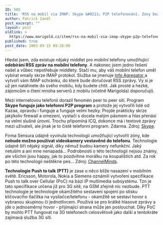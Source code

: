 ```yaml
---
ID: 505
title: 'RSS na mobil via IMAP. Skype &#8211; P2P telefonování. Zony bez videotelefonů. PTT je zase blíž.'
author: Patrick Zandl
post_excerpt: ""
layout: post
oldlink: >
  https://www.marigold.cz/item/rss-na-mobil-via-imap-skype-p2p-telefonovani-zony-bez-videotelefonu-ptt-je-zase-bliz
published: true
post_date: 2003-09-15 09:28:00
---
```

<p>
Hledal jsem, zda existuje nějaký middlet pro mobilní telefony umožňující <STRONG>odebírání RSS zpráv na mobilní telefony</STRONG>. A nakonec jsem jedno řešení našel a vůbec nepotřebuje middlety. Stačí mu, aby váš mobilní telefon uměl vybírat emaily skrze IMAP protokol. Služba se jmenuje <A href="http://rss.blogstreet.com/" target=_blank>Info Agregator </A>a vytvoří vám IMAP schránku, do které bude doručovat RSS zprávy. Vy si je už jen natáhnete do svého mobilu, kdy budete chtít. Jak prosté&#160;a hezké, zájemcům o čtení mnoha serverů z mobilu (včetně Marigolda) doporučuji).</p>

<p>
Mezi internetovou telefonii dorazil fenomén peer to peer sítí. Program <STRONG>Skype funguje jako telefonní P2P program</STRONG> a protože jej vytvořili lidé od Kazaa, opravdu i funguje a funguje velmi hezky. Projde prakticky skrze jakýkoliv firewall a omezení, vystačí s docela malým pásmem a hlas přenásí na velmi slušné úrovni. Trochu připomíná ICQ, dokonce má i textové zprávy mezi uživateli, ale jinak je to čistě telefonní program. Zdarma. Zdroj: <A href="http://www.skype.com/" target=_blank>Skype</A>.</p>

<p>
Firma Sensura údajně vyvinula technologii umožňující vytvořit zóny, kde <STRONG>nebude možno používat videokamery vestavěné do telefonu</STRONG>. Technologie údajně šíří nějaký signál, díky němuž budou kamery nefunkční. Jaký netuším a ani mne nenapadá... Podrobnosti o této technologii nejsou známy, ale všichni jsou happy, jak to pozdvihne morálku na koupalištích atd. Za rok po této technologii neštěkne pes... Zdroj: <A href="http://www.channelminds.com/article.php3?id_article=1040" target=_blank>ChannelMinds</A>.</p>

<p>
<STRONG>Technologie Push to talk (PTT)</STRONG> je zase o něco blíže nasazení v mobilním světě. Ericsson, Motorola, Nokia a Siemens oznámili vytvoření specifikace Push to talk over Cellular (PoC) na bázi IP multimedia subsystému. Tzn je tato specifikace určena již pro 3G sítě, na GSM zřejmě nic nezbude. PTT technologie je technologie okamžitého sestavení spojení po stisku klíčovacího tlačítka na vysílačce/telefonu - okamžitě se sestaví hovor s vybranou skupinou či jednotlivcem. Používá se pro krátké hlasové zprávy a jde o jednosměrný hovor - přijímající strana může jen poslouchat. Díky PoC by mohlo PTT fungovat na 3G telefonech celosvětově jako další a tentokráte zajímavá služba 3G sítí.</p>
